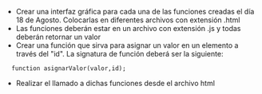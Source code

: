 - Crear una interfaz gráfica para cada una de las funciones creadas el día 18 de Agosto. Colocarlas
en diferentes archivos con extensión .html
- Las funciones deberán estar en un archivo con extensión .js y todas deberán retornar un valor
- Crear una función que sirva para asignar un valor en un elemento a través del "id".
La signatura de función deberá ser la siguiente: 
```
  function asignarValor(valor,id);
```
- Realizar el llamado a dichas funciones desde el archivo html

